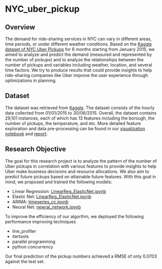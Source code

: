 # NYC_uber_pickup

## Overview
The demand for ride-sharing services in NYC can vary in different areas, time periods, or under different weather conditions. Based on the [Kaggle dataset of NYC Uber Pickups](https://www.kaggle.com/yannisp/uber-pickups-enriched) for 6 months starting from January 2015, we aimed to analyze and predict the demand (measured and represented by the number of pickups) and to analyze the relationships between the number of pickups and variables including weather, location, and several time factors. We try to produce results that could provide insights to help ride-sharing companies like Uber improve the user experience through optimizations in planning.

## Dataset
The dataset was retrieved from [Kaggle](https://www.kaggle.com/yannisp/uber-pickups-enriched). The dataset consists of the hourly data collected from 01/01/2015 to 30/06/2015. Overall, the dataset contains 29,101 instances, each of which has 13 features including the borough, the number of pickups, the temperature, and etc. More detailed feature exploration and data pre-processing can be found in our [visualization notebook](https://github.com/cc6580/NYC_uber_pickup/blob/main/group11_code_data/visulization%20_%20%20LR.ipynb) and [report](https://github.com/cc6580/NYC_uber_pickup/blob/main/group11_report.pdf). 

## Research Objective
The goal for this research project is to analyze the pattern of the number of Uber pickups in correlation with various features to provide insights to help Uber make business decisions and resource allocations. We also aim to predict future pickups based on attainable future features. With this goal in mind, we proposed and trained the following models:
* Linear Regression: [LinearReg_ElasticNet.ipynb](https://github.com/cc6580/NYC_uber_pickup/blob/main/group11_code_data/LinearReg_ElasticNet.ipynb)
* Elastic Net: [LinearReg_ElasticNet.ipynb](https://github.com/cc6580/NYC_uber_pickup/blob/main/group11_code_data/LinearReg_ElasticNet.ipynb)
* ARIMA: [timeseries_cc.ipynb](https://github.com/cc6580/NYC_uber_pickup/blob/main/group11_code_data/timeseries_cc.ipynb)
* Neural Net: [newral_network.ipynb](https://github.com/cc6580/NYC_uber_pickup/blob/main/group11_code_data/neural_network.ipynb)

To improve the efficiency of our algorthm, we deployed the following performance improving techniques
* line_profiler
* itertools
* parallel programming
* python concurrency

Our final prediction of the pickup numbers achieved a RMSE of only 0.0703 against the test set. 
